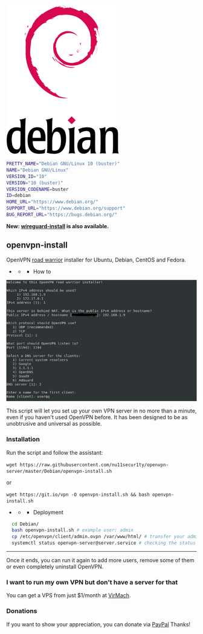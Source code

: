 ![](https://github.com/nu11secur1ty/openvpn-server/blob/master/Debian/logo/Debian_logo.png)

```bash
PRETTY_NAME="Debian GNU/Linux 10 (buster)"
NAME="Debian GNU/Linux"
VERSION_ID="10"
VERSION="10 (buster)"
VERSION_CODENAME=buster
ID=debian
HOME_URL="https://www.debian.org/"
SUPPORT_URL="https://www.debian.org/support"
BUG_REPORT_URL="https://bugs.debian.org/"
```

**New: [wireguard-install](https://github.com/Nyr/wireguard-install) is also available.**

## openvpn-install
OpenVPN [road warrior](http://en.wikipedia.org/wiki/Road_warrior_%28computing%29) installer for Ubuntu, Debian, CentOS and Fedora.

- - - How to

![](https://github.com/nu11secur1ty/openvpn-server/blob/master/Debian/logo/Capture.PNG)

This script will let you set up your own VPN server in no more than a minute, even if you haven't used OpenVPN before. It has been designed to be as unobtrusive and universal as possible.

### Installation
Run the script and follow the assistant:

`wget https://raw.githubusercontent.com/nu11secur1ty/openvpn-server/master/Debian/openvpn-install.sh`

or 

`wget https://git.io/vpn -O openvpn-install.sh && bash openvpn-install.sh`

- - - Deployment

```bash
  cd Debian/
  bash openvpn-install.sh # example user: admin
  cp /etc/openvpn/client/admin.ovpn /var/www/html/ # transfer your admin.ovpn config
  systemctl status openvpn-server@server.service # checking the status
 ```
------------------------------------------------------------------------------------------------------------

Once it ends, you can run it again to add more users, remove some of them or even completely uninstall OpenVPN.

### I want to run my own VPN but don't have a server for that
You can get a VPS from just $1/month at [VirMach](https://billing.virmach.com/aff.php?aff=4109&url=billing.virmach.com/cart.php?gid=18).

### Donations

If you want to show your appreciation, you can donate via [PayPal](https://www.paypal.com/donate?hosted_button_id=T9UA4R3FS4T9C)
Thanks!
